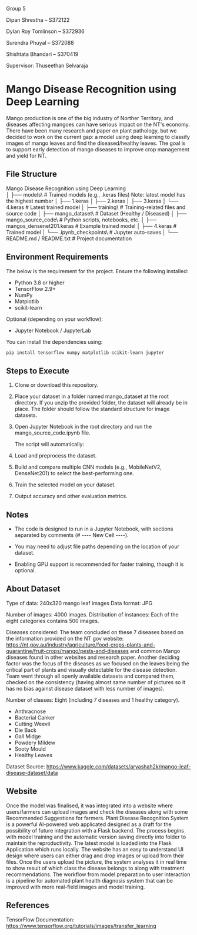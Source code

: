 
Group 5

Dipan Shrestha – S372122

Dylan Roy Tomlinson – S372936

Surendra Phuyal – S372088

Shishtata Bhandari – S370419

Supervisor:
Thuseethan Selvaraja



# Mango Disease Recognition using Deep Learning 

Mango production is one of the big industry of Norther Territory, and diseases affecting mangoes can have serious impact on the NT's economy. There have been many research and paper on plant pathology, but we decided to work on the current gap: a model using deep learning to classify images of mango leaves and find the diseased/healthy leaves. The goal is to support early detection of mango diseases to improve crop management and yield for NT.



## File Structure
Mango Disease Recognition using Deep Learning\
│
├── models\                       # Trained models (e.g., .keras files)   Note: latest model has the highest number
│   ├── 1.keras
│   ├── 2.keras
│   ├── 3.keras
│   └── 4.keras                   # Latest trained model
│
├── training\                     # Training-related files and source code
│   ├── mango_dataset\            # Dataset (Healthy / Diseased)
│   ├── mango_source_code\        # Python scripts, notebooks, etc.
│   ├── mangos_densenet201.keras  # Example trained model
│   ├── 4.keras                   # Trained model
│   └── .ipynb_checkpoints\       # Jupyter auto-saves
│
└── README.md / README.txt        # Project documentation



## Environment Requirements

The below is the requirement for the project. Ensure the following installed:

- Python 3.8 or higher
- TensorFlow 2.9+
- NumPy
- Matplotlib
- scikit-learn

Optional (depending on your workflow):
- Jupyter Notebook / JupyterLab

You can install the dependencies using:

```bash
pip install tensorflow numpy matplotlib scikit-learn jupyter
```


## Steps to Execute

1. Clone or download this repository.

2. Place your dataset in a folder named mango_dataset at the root directory. If you unzip the provided folder, the dataset will already be in place. The folder should follow the standard structure for image datasets.

3. Open Jupyter Notebook in the root directory and run the mango_source_code.ipynb file.

    The script will automatically:

4. Load and preprocess the dataset.

5. Build and compare multiple CNN models (e.g., MobileNetV2, DenseNet201) to select the best-performing one.

6. Train the selected model on your dataset.

7. Output accuracy and other evaluation metrics.


## Notes

- The code is designed to run in a Jupyter Notebook, with sections separated by comments (# ---- New Cell ----).

- You may need to adjust file paths depending on the location of your dataset.

- Enabling GPU support is recommended for faster training, though it is optional.


## About Dataset

Type of data: 240x320 mango leaf images
Data format: JPG

Number of images: 4000 images.
Distribution of instances: Each of the eight categories contains 500 images.

Diseases considered: The team concluded on these 7 diseases based on the information provided on the NT gov website: https://nt.gov.au/industry/agriculture/food-crops-plants-and-quarantine/fruit-crops/mango/pests-and-diseases and common Mango diseases found in other websites and research paper. Another deciding factor was the focus of the diseases as we focused on the leaves being the critical part of plants and visually detectable for the disease detection. Team went through all openly available datasets and compared them, checked on the consistency (having almost same number of pictures so it has no bias against disease dataset with less number of images).

Number of classes: Eight (including 7 diseases and 1 healthy category).

- Anthracnose
- Bacterial Canker
- Cutting Weevil
- Die Back
- Gall Midge
- Powdery Mildew
- Sooty Mould
- Healthy Leaves

Dataset Source: https://www.kaggle.com/datasets/aryashah2k/mango-leaf-disease-dataset/data

## Website
Once the model was finalised, it was integrated into a website where users/farmers can upload images and check the diseases along with some Recommended Suggestions for farmers. Plant Disease Recognition System is a powerful AI-powered web applicated designed as a draft for the possibility of future integration with a Flask backend. The process begins with model training and the automatic version saving directly into folder to maintain the reproductivity. The latest model is loaded into the Flask Application which runs locally. The website has an easy to understand UI design where users can either drag and drop images or upload from their files. Once the users upload the picture, the system analyses it in real time to show result of which class the disease belongs to along with treatment recommendations. The workflow from model preparation to user interaction is a pipeline for automated plant health diagnosis system that can be improved with more real-field images and model training.



## References
TensorFlow Documentation: https://www.tensorflow.org/tutorials/images/transfer_learning
